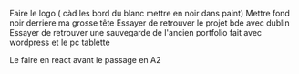 Faire le logo ( càd les bord du blanc mettre en noir dans paint)
Mettre fond noir derriere ma grosse tête
Essayer de retrouver le projet bde avec dublin
Essayer de retrouver une sauvegarde de l'ancien portfolio fait avec wordpress et le pc tablette

Le faire en react avant le passage en A2